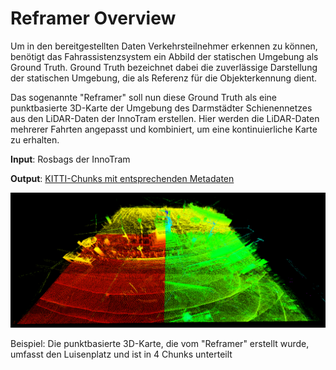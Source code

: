 # Reframer Overview

Um in den bereitgestellten Daten Verkehrsteilnehmer erkennen zu können, benötigt das Fahrassistenzsystem ein Abbild der statischen Umgebung als Ground Truth. Ground Truth bezeichnet dabei die zuverlässige Darstellung der statischen Umgebung, die als Referenz für die Objekterkennung dient.

Das sogenannte "Reframer" soll nun diese Ground Truth als eine punktbasierte 3D-Karte der Umgebung des Darmstädter Schienennetzes aus den LiDAR-Daten der InnoTram erstellen. Hier werden die LiDAR-Daten mehrerer Fahrten angepasst und kombiniert, um eine kontinuierliche Karte zu erhalten.

**Input**: Rosbags der InnoTram

**Output**: [KITTI-Chunks mit entsprechenden Metadaten](reframer/chunk_format)


![reframer.png](reframer_chunks.png)

Beispiel: Die punktbasierte 3D-Karte, die vom "Reframer" erstellt wurde, umfasst den Luisenplatz und ist in 4 Chunks unterteilt